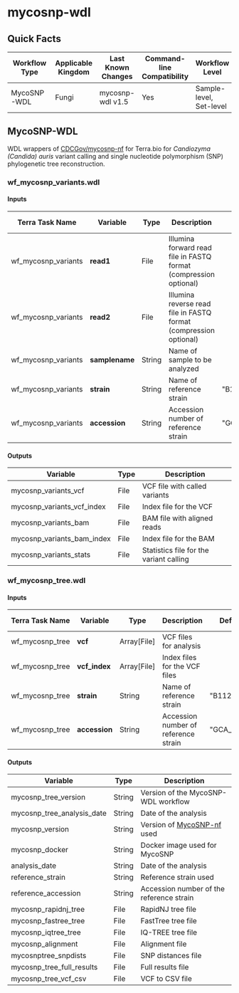# mycosnp-wdl

## Quick Facts

| **Workflow Type** | **Applicable Kingdom** | **Last Known Changes** | **Command-line Compatibility** | **Workflow Level** |
|---|---|---|---|---|
| MycoSNP-WDL | Fungi | mycosnp-wdl v1.5 | Yes | Sample-level, Set-level |

## MycoSNP-WDL
WDL wrappers of [CDCGov/mycosnp-nf](https://github.com/CDCgov/mycosnp-nf) for Terra.bio for *Candiozyma (Candida) auris* variant calling and single nucleotide polymorphism (SNP) phylogenetic tree reconstruction.

### wf_mycosnp_variants.wdl

#### Inputs

<div class="searchable-table" markdown="1">

| **Terra Task Name** | **Variable** | **Type** | **Description** | **Default Value** | **Terra Status** |
|---|---|---|---|---|---|
| wf_mycosnp_variants | **read1** | File | Illumina forward read file in FASTQ format (compression optional)  |  | Required |
| wf_mycosnp_variants | **read2** | File | Illumina reverse read file in FASTQ format (compression optional)  |  | Required |
| wf_mycosnp_variants | **samplename** | String | Name of sample to be analyzed |  | Required |
| wf_mycosnp_variants | **strain** | String | Name of reference strain | "B11205" | Optional |
| wf_mycosnp_variants | **accession** | String | Accession number of reference strain | "GCA_016772135" | Optional |

</div>

#### Outputs

<div class="searchable-table" markdown="1">

| **Variable** | **Type** | **Description** |
|---|---|---|
| mycosnp_variants_vcf | File | VCF file with called variants |
| mycosnp_variants_vcf_index | File | Index file for the VCF |
| mycosnp_variants_bam | File | BAM file with aligned reads |
| mycosnp_variants_bam_index | File | Index file for the BAM |
| mycosnp_variants_stats | File | Statistics file for the variant calling |

</div>

### wf_mycosnp_tree.wdl

#### Inputs

<div class="searchable-table" markdown="1">

| **Terra Task Name** | **Variable** | **Type** | **Description** | **Default Value** | **Terra Status** |
|---|---|---|---|---|---|
| wf_mycosnp_tree | **vcf** | Array[File] | VCF files for analysis |  | Required |
| wf_mycosnp_tree | **vcf_index** | Array[File] | Index files for the VCF files |  | Required |
| wf_mycosnp_tree | **strain** | String | Name of reference strain | "B11205" | Optional |
| wf_mycosnp_tree | **accession** | String | Accession number of reference strain | "GCA_016772135" | Optional |

</div>

#### Outputs

<div class="searchable-table" markdown="1">

| **Variable** | **Type** | **Description** |
|---|---|---|
| mycosnp_tree_version | String | Version of the MycoSNP-WDL workflow |
| mycosnp_tree_analysis_date | String | Date of the analysis |
| mycosnp_version | String | Version of [MycoSNP-nf](https://github.com/CDCgov/mycosnp-nf/tree/master) used |
| mycosnp_docker | String | Docker image used for MycoSNP |
| analysis_date | String | Date of the analysis |
| reference_strain | String | Reference strain used |
| reference_accession | String | Accession number of the reference strain |
| mycosnp_rapidnj_tree | File | RapidNJ tree file |
| mycosnp_fastree_tree | File | FastTree tree file |
| mycosnp_iqtree_tree | File | IQ-TREE tree file |
| mycosnp_alignment | File | Alignment file |
| mycosnptree_snpdists | File | SNP distances file |
| mycosnp_tree_full_results | File | Full results file |
| mycosnp_tree_vcf_csv | File | VCF to CSV file |

</div>